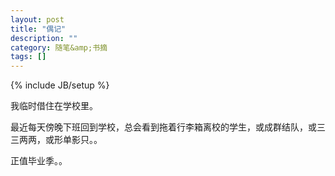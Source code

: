 ```yaml
---
layout: post
title: "偶记"
description: ""
category: 随笔&amp;书摘
tags: []
---
```

{% include JB/setup %}

我临时借住在学校里。

最近每天傍晚下班回到学校，总会看到拖着行李箱离校的学生，或成群结队，或三三两两，或形单影只。。

正值毕业季。。
